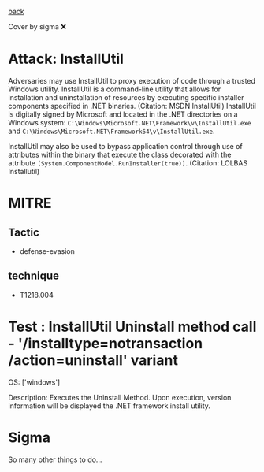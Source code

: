 [back](../index.md)

Cover by sigma :x: 

# Attack: InstallUtil

 Adversaries may use InstallUtil to proxy execution of code through a trusted Windows utility. InstallUtil is a command-line utility that allows for installation and uninstallation of resources by executing specific installer components specified in .NET binaries. (Citation: MSDN InstallUtil) InstallUtil is digitally signed by Microsoft and located in the .NET directories on a Windows system: <code>C:\Windows\Microsoft.NET\Framework\v<version>\InstallUtil.exe</code> and <code>C:\Windows\Microsoft.NET\Framework64\v<version>\InstallUtil.exe</code>.

InstallUtil may also be used to bypass application control through use of attributes within the binary that execute the class decorated with the attribute <code>[System.ComponentModel.RunInstaller(true)]</code>. (Citation: LOLBAS Installutil)

# MITRE
## Tactic
  - defense-evasion

## technique
  - T1218.004

# Test : InstallUtil Uninstall method call - '/installtype=notransaction /action=uninstall' variant

OS: ['windows']

Description: Executes the Uninstall Method. Upon execution, version information will be displayed the .NET framework install utility.


# Sigma

 So many other things to do...